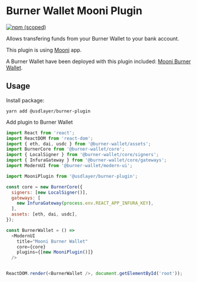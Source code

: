 # Burner Wallet Mooni Plugin

[![npm (scoped)](https://img.shields.io/npm/v/@usdlayer/burner-plugin)](https://www.npmjs.com/package/@usdlayer/burner-plugin)

Allows transfering funds from your Burner Wallet to your bank account. 

This plugin is using [Mooni](https://usdlayer.tech) app.

A Burner Wallet have been deployed with this plugin included: [Mooni Burner Wallet](https://burner.usdlayer.tech).

## Usage

Install package:

```
yarn add @usdlayer/burner-plugin
```

Add plugin to Burner Wallet

```javascript
import React from 'react';
import ReactDOM from 'react-dom';
import { eth, dai, usdc } from '@burner-wallet/assets';
import BurnerCore from '@burner-wallet/core';
import { LocalSigner } from '@burner-wallet/core/signers';
import { InfuraGateway } from '@burner-wallet/core/gateways';
import ModernUI from '@burner-wallet/modern-ui';

import MooniPlugin from '@usdlayer/burner-plugin';

const core = new BurnerCore({
  signers: [new LocalSigner()],
  gateways: [
    new InfuraGateway(process.env.REACT_APP_INFURA_KEY),
  ],
  assets: [eth, dai, usdc],
});

const BurnerWallet = () =>
  <ModernUI
    title="Mooni Burner Wallet"
    core={core}
    plugins={[new MooniPlugin()]}
  />


ReactDOM.render(<BurnerWallet />, document.getElementById('root'));
```
